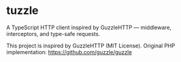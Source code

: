 # tuzzle

A TypeScript HTTP client inspired by GuzzleHTTP — middleware, interceptors, and type-safe requests.

This project is inspired by GuzzleHTTP (MIT License).
Original PHP implementation: https://github.com/guzzle/guzzle
